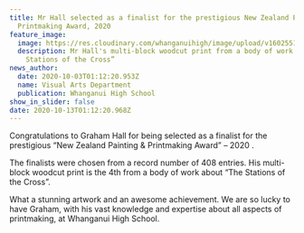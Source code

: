 ```yaml
---
title: Mr Hall selected as a finalist for the prestigious New Zealand Painting &
  Printmaking Award, 2020
feature_image:
  image: https://res.cloudinary.com/whanganuihigh/image/upload/v1602551559/News/Graham_Hall_for_being_selected_as_a_finalist_for_the_prestigious_New_Zealand_Painting_Printmaking_Award.jpg
  description: Mr Hall's multi-block woodcut print from a body of work about “The
    Stations of the Cross”
news_author:
  date: 2020-10-03T01:12:20.953Z
  name: Visual Arts Department
  publication: Whanganui High School
show_in_slider: false
date: 2020-10-13T01:12:20.968Z
---
```

Congratulations to Graham Hall for being selected as a finalist for  the prestigious “New Zealand Painting & Printmaking Award” – 2020.

The finalists were chosen from a record number of 408 entries. His multi-block woodcut print is the 4th from a body of work about “The Stations of the Cross”.

What a stunning artwork and an awesome achievement. We are so lucky to have Graham, with his vast knowledge and expertise about all aspects of printmaking, at Whanganui High School.
